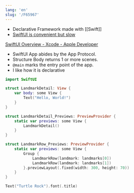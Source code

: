 ```yaml
---
lang: 'en'
slug: '/F65967'
---
```


- Declarative Framework made with [[Swift]]
- [SwiftUI is convenient but slow](https://notes.alinpanaitiu.com/SwiftUI%20is%20convenient,%20but%20slow)

[SwiftUI Overview - Xcode - Apple Developer](https://developer.apple.com/xcode/swiftui/)

- SwiftUI App abides by the App Protocol.
- Structure Body returns 1 or more scenes.
- `@main` marks the entry point of the app.
- I like how it is declarative

```swift
import SwiftUI

struct LandmarkDetail: View {
    var body: some View {
        Text("Hello, World!")
    }
}

struct LandmarkDetail_Previews: PreviewProvider {
    static var previews: some View {
        LandmarkDetail()
    }
}
```

```swift
struct LandmarkRow_Previews: PreviewProvider {
    static var previews: some View {
        Group {
            LandmarkRow(landmark: landmarks[0])
            LandmarkRow(landmark: landmarks[1])
        }.previewLayout(.fixed(width: 300, height: 70))
    }
}
```

```swift
Text("Turtle Rock").font(.title)
```
